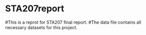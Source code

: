 # STA207report
#This is a reprot for STA207 final report.
#The data file contains all necessary datasets for this project.
